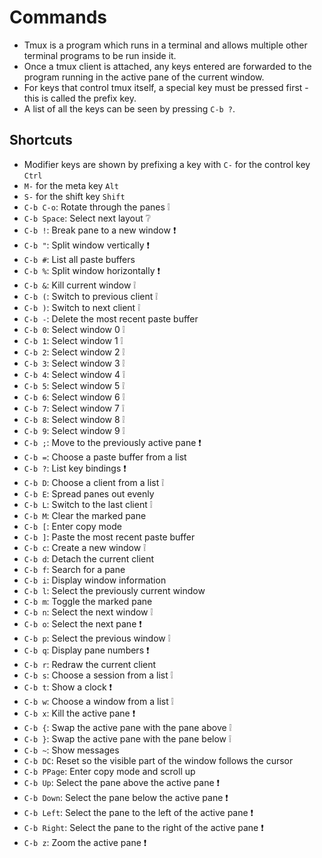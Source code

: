 # Commands
* Tmux is a program which runs in a terminal and allows multiple other terminal programs to be run inside it.
* Once a tmux client is attached, any keys entered are forwarded to the program running in the active pane of the current window. 
* For keys that control tmux itself, a special key must be pressed first - this is called the prefix key.
* A list of all the keys can be seen by pressing `C-b ?`.

## Shortcuts
* Modifier keys are shown by prefixing a key with `C-` for the control key `Ctrl`
* `M-` for the meta key `Alt`
* `S-` for the shift key `Shift`
* `C-b C-o`: Rotate through the panes :grey_exclamation:
* `C-b Space`: Select next layout :grey_question:
* `C-b !`: Break pane to a new window :exclamation:
* `C-b "`: Split window vertically :exclamation:
* `C-b #`: List all paste buffers
* `C-b %`: Split window horizontally :exclamation:
* `C-b &`: Kill current window :grey_exclamation:
* `C-b (`: Switch to previous client :grey_exclamation:
* `C-b )`: Switch to next client :grey_exclamation:
* `C-b -`: Delete the most recent paste buffer
* `C-b 0`: Select window 0 :grey_exclamation:
* `C-b 1`: Select window 1 :grey_exclamation:
* `C-b 2`: Select window 2 :grey_exclamation:
* `C-b 3`: Select window 3 :grey_exclamation:
* `C-b 4`: Select window 4 :grey_exclamation:
* `C-b 5`: Select window 5 :grey_exclamation:
* `C-b 6`: Select window 6 :grey_exclamation:
* `C-b 7`: Select window 7 :grey_exclamation:
* `C-b 8`: Select window 8 :grey_exclamation:
* `C-b 9`: Select window 9 :grey_exclamation:
* `C-b ;`: Move to the previously active pane :exclamation:
* `C-b =`: Choose a paste buffer from a list
* `C-b ?`: List key bindings :exclamation:
* `C-b D`: Choose a client from a list :grey_exclamation:
* `C-b E`: Spread panes out evenly
* `C-b L`: Switch to the last client :grey_exclamation:
* `C-b M`: Clear the marked pane
* `C-b [`: Enter copy mode
* `C-b ]`: Paste the most recent paste buffer
* `C-b c`: Create a new window :grey_exclamation:
* `C-b d`: Detach the current client
* `C-b f`: Search for a pane
* `C-b i`: Display window information
* `C-b l`: Select the previously current window
* `C-b m`: Toggle the marked pane
* `C-b n`: Select the next window :grey_exclamation:
* `C-b o`: Select the next pane :exclamation:
* `C-b p`: Select the previous window :grey_exclamation:
* `C-b q`: Display pane numbers :exclamation:
* `C-b r`: Redraw the current client
* `C-b s`: Choose a session from a list :grey_exclamation:
* `C-b t`: Show a clock :exclamation:
* `C-b w`: Choose a window from a list :grey_exclamation:
* `C-b x`: Kill the active pane :exclamation:
* `C-b {`: Swap the active pane with the pane above :grey_exclamation:
* `C-b }`: Swap the active pane with the pane below :grey_exclamation:
* `C-b ~`: Show messages
* `C-b DC`: Reset so the visible part of the window follows the cursor
* `C-b PPage`: Enter copy mode and scroll up
* `C-b Up`: Select the pane above the active pane :exclamation:
* `C-b Down`: Select the pane below the active pane :exclamation:
* `C-b Left`: Select the pane to the left of the active pane :exclamation:
* `C-b Right`: Select the pane to the right of the active pane :exclamation:
* `C-b z`: Zoom the active pane :exclamation:

